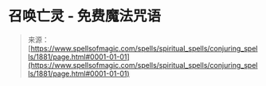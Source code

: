 <!--yml

category: 未分类

date: 2024-06-12 18:35:16

-->

# 召唤亡灵 - 免费魔法咒语

> 来源：[https://www.spellsofmagic.com/spells/spiritual_spells/conjuring_spells/1881/page.html#0001-01-01](https://www.spellsofmagic.com/spells/spiritual_spells/conjuring_spells/1881/page.html#0001-01-01)

